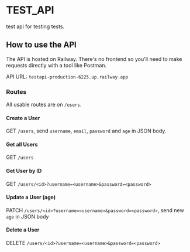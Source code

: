 # TEST_API
test api for testing tests.

## How to use the API

The API is hosted on Railway. There's no frontend so you'll need to make requests directly with a tool like Postman.

API URL: `testapi-production-6225.up.railway.app`

### Routes

All usable routes are on `/users`.

#### Create a User
GET `/users`, send `username`, `email`, `password` and `age` in JSON body.

#### Get all Users
GET `/users`

#### Get User by ID
GET `/users/<id>?username=<username>&password=<password>`

#### Update a User (age)
PATCH `/users/<id>?username=<username>&password=<password>`, send new `age` in JSON body

#### Delete a User
DELETE `/users/<id>?username=<username>&password=<password>`
